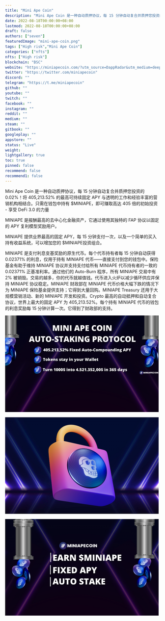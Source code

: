 ```yaml
---
title: "Mini Ape Coin"
description: "Mini Ape Coin 是一种自动质押协议，每 15 分钟自动复合并质押您投资的 0.02%！将 405,213.52% 的最高可持续固定 APY 与透明的工作和经验丰富的营销机构相结合。只需在钱包中持有 $MINIAPE，即可赚取高达 405 倍的初始投资 - 享受 DeFi 3.0 的力量"
date: 2022-08-18T00:00:00+08:00
lastmod: 2022-08-18T00:00:00+08:00
draft: false
authors: ["seven"]
featuredImage: "mini-ape-coin.png"
tags: ["High risk","Mini Ape Coin"]
categories: ["nfts"]
nfts: ["High risk"]
blockchain: "BSC"
website: "https://miniapecoin.com/?utm_source=DappRadar&utm_medium=deeplink&utm_campaign=visit-website"
twitter: "https://twitter.com/miniapecoin"
discord: ""
telegram: "https://t.me/miniapecoin"
github: ""
youtube: ""
twitch: ""
facebook: ""
instagram: ""
reddit: ""
medium: ""
steam: ""
gitbook: ""
googleplay: ""
appstore: ""
status: "Live"
weight: 
lightgallery: true
toc: true
pinned: false
recommend: false
recommend1: false
---
```

Mini Ape Coin 是一种自动质押协议，每 15 分钟自动复合并质押您投资的 0.02%！将 405,213.52% 的最高可持续固定 APY 与透明的工作和经验丰富的营销机构相结合。只需在钱包中持有 $MINIAPE，即可赚取高达 405 倍的初始投资 - 享受 DeFi 3.0 的力量

MINIAPE 是报酬最高的去中心化金融资产，它通过使用其独特的 FAP 协议以固定的 APY 复利模型奖励用户。

MINIAPE 提供业界最高的固定 APY，每 15 分钟支付一次，以及一个简单的买入持有收益系统，可以增加您的 $MINIAPE投资组合。

MINIAPE 是支付利息变基奖励的原生代币。每个代币持有者每 15 分钟自动获得 0.02371% 的利息，仅用于持有 MINIAPE 代币——直接支付到您的钱包中。保险基金有助于维持 MINIAPE 协议并支持支付给所有 MINIAPE 代币持有者的一致的 0.02371% 正基准利率。通过他们的 Auto-Burn 程序，所有 MINIAPE 交易中有 2% 被销毁。交易的越多，你的代币就越值钱。代币进入火炉以减少循环供应并保持 MINIAPE 协议稳定。MINIAPE 财政部在 MINIAPE 代币价格大幅下跌的情况下为 MINIAPE 保险基金提供支持；它得到大量回购。MINIAPE Treasury 还用于大规模营销活动、新的 MINIAPE 开发和投资。Crypto 最高的自动抵押和自动复合协议，世界上最大的固定 APY 为 405,213.52%。每个持有 MINIAPE 代币的钱包的利息奖励每 15 分钟计算一次。它得到了财政部的支持。

![1](1660893265831.jpg)

![2](1660893274917.jpg)

![3](1660893287256.jpg)
